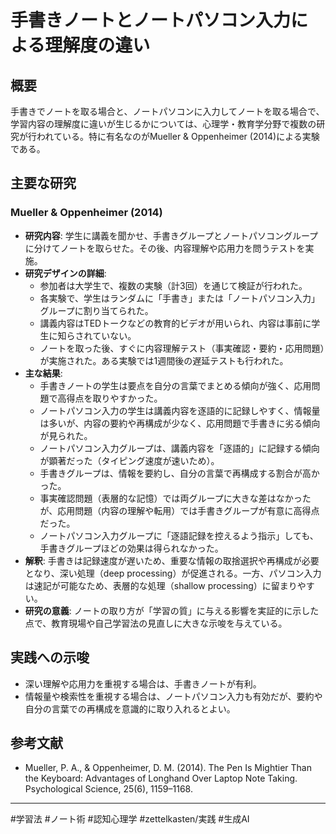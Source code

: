 # 手書きノートとノートパソコン入力による理解度の違い

## 概要
手書きでノートを取る場合と、ノートパソコンに入力してノートを取る場合で、学習内容の理解度に違いが生じるかについては、心理学・教育学分野で複数の研究が行われている。特に有名なのがMueller & Oppenheimer (2014)による実験である。

## 主要な研究
### Mueller & Oppenheimer (2014)
- **研究内容**: 学生に講義を聞かせ、手書きグループとノートパソコングループに分けてノートを取らせた。その後、内容理解や応用力を問うテストを実施。
- **研究デザインの詳細**:
    - 参加者は大学生で、複数の実験（計3回）を通じて検証が行われた。
    - 各実験で、学生はランダムに「手書き」または「ノートパソコン入力」グループに割り当てられた。
    - 講義内容はTEDトークなどの教育的ビデオが用いられ、内容は事前に学生に知らされていない。
    - ノートを取った後、すぐに内容理解テスト（事実確認・要約・応用問題）が実施された。ある実験では1週間後の遅延テストも行われた。
- **主な結果**:
    - 手書きノートの学生は要点を自分の言葉でまとめる傾向が強く、応用問題で高得点を取りやすかった。
    - ノートパソコン入力の学生は講義内容を逐語的に記録しやすく、情報量は多いが、内容の要約や再構成が少なく、応用問題で手書きに劣る傾向が見られた。
    - ノートパソコン入力グループは、講義内容を「逐語的」に記録する傾向が顕著だった（タイピング速度が速いため）。
    - 手書きグループは、情報を要約し、自分の言葉で再構成する割合が高かった。
    - 事実確認問題（表層的な記憶）では両グループに大きな差はなかったが、応用問題（内容の理解や転用）では手書きグループが有意に高得点だった。
    - ノートパソコン入力グループに「逐語記録を控えるよう指示」しても、手書きグループほどの効果は得られなかった。
- **解釈**: 手書きは記録速度が遅いため、重要な情報の取捨選択や再構成が必要となり、深い処理（deep processing）が促進される。一方、パソコン入力は速記が可能なため、表層的な処理（shallow processing）に留まりやすい。
- **研究の意義**: ノートの取り方が「学習の質」に与える影響を実証的に示した点で、教育現場や自己学習法の見直しに大きな示唆を与えている。

## 実践への示唆
- 深い理解や応用力を重視する場合は、手書きノートが有利。
- 情報量や検索性を重視する場合は、ノートパソコン入力も有効だが、要約や自分の言葉での再構成を意識的に取り入れるとよい。

## 参考文献
- Mueller, P. A., & Oppenheimer, D. M. (2014). The Pen Is Mightier Than the Keyboard: Advantages of Longhand Over Laptop Note Taking. Psychological Science, 25(6), 1159–1168.

---
#学習法 #ノート術 #認知心理学 #zettelkasten/実践 #生成AI
